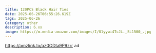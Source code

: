 ```yaml
---
title: 120PCS Black Hair Ties
date: 2025-06-26T06:55:26.619Z
tags: 2025-06-26
Category: other
description: 6.xx
image: https://m.media-amazon.com/images/I/81yywi4TcJL._SL1500_.jpg
---
```

https://amzlink.to/az0ODta9P9zrr ad